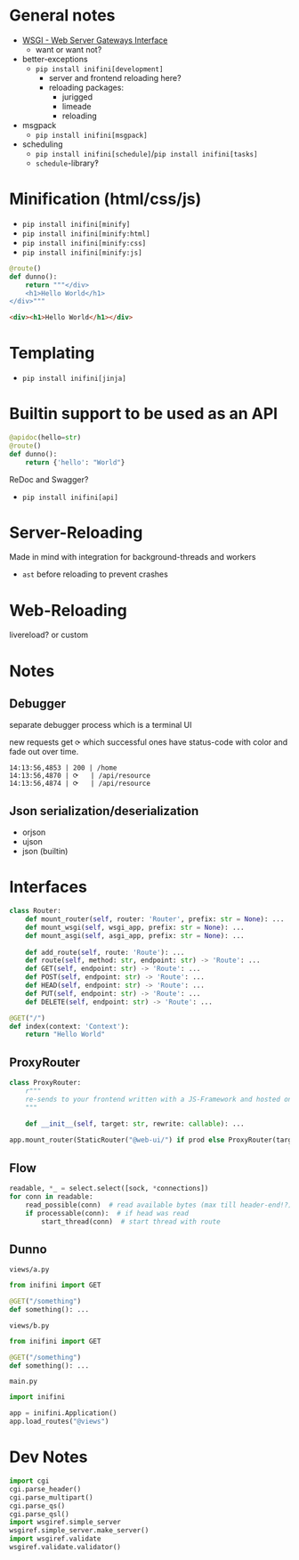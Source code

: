 # General notes

- [WSGI - Web Server Gateways Interface](https://peps.python.org/pep-3333/)
  - want or want not?
- better-exceptions
  - `pip install inifini[development]`
    - server and frontend reloading here?
    - reloading packages:
      - jurigged
      - limeade
      - reloading
- msgpack
  - `pip install inifini[msgpack]`
- scheduling
  - `pip install inifini[schedule]`/`pip install inifini[tasks]`
  - `schedule`-library‽

# Minification (html/css/js)

- `pip install inifini[minify]`
- `pip install inifini[minify:html]`
- `pip install inifini[minify:css]`
- `pip install inifini[minify:js]`

```python
@route()
def dunno():
    return """</div>
    <h1>Hello World</h1>
</div>"""
```
```html
<div><h1>Hello World</h1></div>
```

# Templating

- `pip install inifini[jinja]`

# Builtin support to be used as an API

```python
@apidoc(hello=str)
@route()
def dunno():
    return {'hello': "World"}
```

ReDoc and Swagger?

- `pip install inifini[api]`

# Server-Reloading

Made in mind with integration for background-threads and workers

- `ast` before reloading to prevent crashes

# Web-Reloading

livereload? or custom


# Notes

## Debugger

separate debugger process which is a terminal UI

new requests get `⟳` which successful ones have status-code with color and fade out over time.

```
14:13:56,4853 | 200 | /home
14:13:56,4870 | ⟳   | /api/resource
14:13:56,4874 | ⟳   | /api/resource
```

## Json serialization/deserialization
- orjson
- ujson
- json (builtin)


# Interfaces

```python
class Router:
    def mount_router(self, router: 'Router', prefix: str = None): ...
    def mount_wsgi(self, wsgi_app, prefix: str = None): ...
    def mount_asgi(self, asgi_app, prefix: str = None): ...
    
    def add_route(self, route: 'Route'): ...
    def route(self, method: str, endpoint: str) -> 'Route': ...
    def GET(self, endpoint: str) -> 'Route': ...
    def POST(self, endpoint: str) -> 'Route': ...
    def HEAD(self, endpoint: str) -> 'Route': ...
    def PUT(self, endpoint: str) -> 'Route': ...
    def DELETE(self, endpoint: str) -> 'Route': ...
```

```python
@GET("/")
def index(context: 'Context'):
    return "Hello World"
```

## ProxyRouter

```python
class ProxyRouter:
    r"""
    re-sends to your frontend written with a JS-Framework and hosted on a different port
    """
    
    def __init__(self, target: str, rewrite: callable): ...
```
```python
app.mount_router(StaticRouter("@web-ui/") if prod else ProxyRouter(target=3000), "/")
```


## Flow

```python
readable, *_ = select.select([sock, *connections])
for conn in readable:
    read_possible(conn)  # read available bytes (max till header-end!?)
    if processable(conn):  # if head was read
        start_thread(conn)  # start thread with route
```


## Dunno

`views/a.py`
```python
from inifini import GET

@GET("/something")
def something(): ...
```
`views/b.py`
```python
from inifini import GET

@GET("/something")
def something(): ...
```

`main.py`
```python
import inifini

app = inifini.Application()
app.load_routes("@views")
```


# Dev Notes

```python
import cgi
cgi.parse_header()
cgi.parse_multipart()
cgi.parse_qs()
cgi.parse_qsl()
import wsgiref.simple_server
wsgiref.simple_server.make_server()
import wsgiref.validate
wsgiref.validate.validator()
```